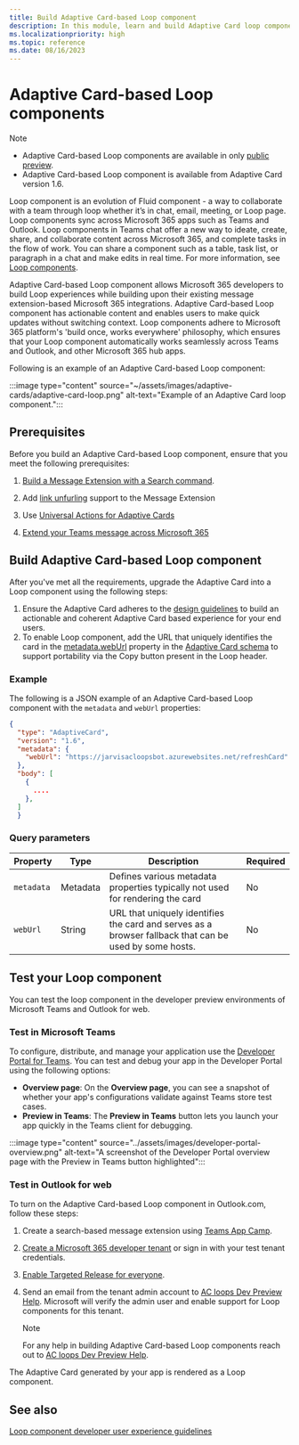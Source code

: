 ```yaml
---
title: Build Adaptive Card-based Loop component
description: In this module, learn and build Adaptive Card loop components.
ms.localizationpriority: high
ms.topic: reference
ms.date: 08/16/2023
---
```


# Adaptive Card-based Loop components

> [!NOTE]
>
> * Adaptive Card-based Loop components are available in only [public preview](../resources/dev-preview/developer-preview-intro.md).
> * Adaptive Card-based Loop component is available from Adaptive Card version 1.6.

Loop component is an evolution of Fluid component - a way to collaborate with a team through loop whether it’s in chat, email, meeting, or Loop page. Loop components  sync across Microsoft 365 apps such as Teams and Outlook. Loop components in Teams chat offer a new way to ideate, create, share, and collaborate content across Microsoft 365, and complete tasks in the flow of work. You can share a component such as a table, task list, or paragraph in a chat and make edits in real time. For more information, see [Loop components](https://support.microsoft.com/office/first-things-to-know-about-loop-components-ee2a584b-5785-4dd6-8a2d-956131a29c81).

Adaptive Card-based Loop component allows Microsoft 365 developers to build Loop experiences while building upon their existing message extension-based Microsoft 365 integrations. Adaptive Card-based Loop component has actionable content and enables users to make quick updates without switching context. Loop components adhere to Microsoft 365 platform's 'build once, works everywhere' philosophy, which ensures that your Loop component automatically works seamlessly across Teams and Outlook, and other Microsoft 365 hub apps.

Following is an example of an Adaptive Card-based Loop component:

:::image type="content" source="~/assets/images/adaptive-cards/adaptive-card-loop.png" alt-text="Example of an Adaptive Card loop component.":::

## Prerequisites

Before you build an Adaptive Card-based Loop component, ensure that you meet the following prerequisites:

1. [Build a Message Extension with a Search command](../messaging-extensions/what-are-messaging-extensions.md).

1. Add [link unfurling](../messaging-extensions/how-to/link-unfurling.md) support to the Message Extension

1. Use [Universal Actions for Adaptive Cards](../task-modules-and-cards/cards/Universal-actions-for-adaptive-cards/Work-with-Universal-Actions-for-Adaptive-Cards.md)

1. [Extend your Teams message across Microsoft 365](extend-m365-teams-message-extension.md)

## Build Adaptive Card-based Loop component

After you've met all the requirements, upgrade the Adaptive Card into a Loop component using the following steps:

1. Ensure the Adaptive Card adheres to the [design guidelines](design-loop-components.md) to build an actionable and coherent Adaptive Card based experience for your end users.
1. To enable Loop component, add the URL that uniquely identifies the card in the [metadata.webUrl](https://adaptivecards.io/explorer/Metadata.html) property in the [Adaptive Card schema](https://adaptivecards.io/explorer/) to support portability via the Copy button present in the Loop header.

### Example

The following is a JSON example of an Adaptive Card-based Loop component with the `metadata` and `webUrl` properties:

```json
{
  "type": "AdaptiveCard",
  "version": "1.6",
  "metadata": {
    "webUrl": "https://jarvisacloopsbot.azurewebsites.net/refreshCard"
  },
  "body": [
    {
      ....
    },
  ]
  }
```

### Query parameters

|Property|Type|Description|Required|
|---|---|---|---|
| `metadata`| Metadata | Defines various metadata properties typically not used for rendering the card | No |
| `webUrl` | String | URL that uniquely identifies the card and serves as a browser fallback that can be used by some hosts.|No|

## Test your Loop component

You can test the loop component in the developer preview environments of Microsoft Teams and Outlook for web.

### Test in Microsoft Teams

To configure, distribute, and manage your application use the [Developer Portal for Teams](../concepts/build-and-test/teams-developer-portal.md). You can test and debug your app in the Developer Portal using the following options:

* **Overview page**: On the **Overview page**, you can see a snapshot of whether your app's configurations validate against Teams store test cases.
* **Preview in Teams**: The **Preview in Teams** button lets you launch your app quickly in the Teams client for debugging.

:::image type="content" source="../assets/images/developer-portal-overview.png" alt-text="A screenshot of the Developer Portal overview page with the Preview in Teams button highlighted":::

### Test in Outlook for web

To turn on the Adaptive Card-based Loop component in Outlook.com, follow these steps:

1. Create a search-based message extension using [Teams App Camp](https://microsoft.github.io/app-camp/).
1. [Create a Microsoft 365 developer tenant](https://developer.microsoft.com/microsoft-365/dev-program) or sign in with your test tenant credentials.
1. [Enable Targeted Release for everyone](/microsoft-365/admin/manage/release-options-in-office-365?view=o365-worldwide&preserve-view=true).
1. Send an email from the tenant admin account to  [AC loops Dev Preview Help](mailto:acloops-preview-help@microsoft.com). Microsoft will verify the admin user and enable support for Loop components for this tenant.

   > [!NOTE]
   > For any help in building Adaptive Card-based Loop components reach out to [AC loops Dev Preview Help](mailto:acloops-preview-help@microsoft.com).

The Adaptive Card generated by your app is rendered as a Loop component.

## See also

[Loop component developer user experience guidelines](design-loop-components.md)
